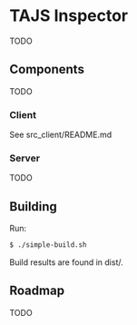 # TAJS Inspector

TODO

## Components

TODO

### Client

See src_client/README.md

### Server

TODO

## Building

Run:

```bash
$ ./simple-build.sh
```

Build results are found in dist/.

## Roadmap

TODO